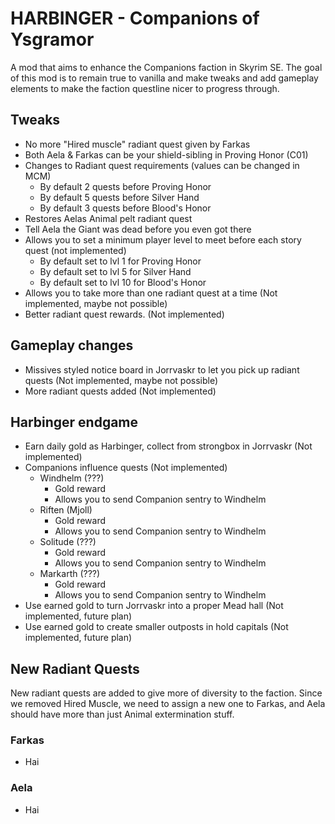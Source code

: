 # HARBINGER - Companions of Ysgramor

A mod that aims to enhance the Companions faction in Skyrim SE. The goal of this mod is to remain true to vanilla and make tweaks and add gameplay elements to make the faction questline nicer to progress through.

## Tweaks

- No more "Hired muscle" radiant quest given by Farkas
- Both Aela & Farkas can be your shield-sibling in Proving Honor (C01)
- Changes to Radiant quest requirements (values can be changed in MCM)
    - By default 2 quests before Proving Honor
    - By default 5 quests before Silver Hand
    - By default 3 quests before Blood's Honor
- Restores Aelas Animal pelt radiant quest
- Tell Aela the Giant was dead before you even got there
- Allows you to set a minimum player level to meet before each story quest (not implemented)
    - By default set to lvl 1 for Proving Honor
    - By default set to lvl 5 for Silver Hand
    - By default set to lvl 10 for Blood's Honor
- Allows you to take more than one radiant quest at a time (Not implemented, maybe not possible)
- Better radiant quest rewards. (Not implemented)

## Gameplay changes

- Missives styled notice board in Jorrvaskr to let you pick up radiant quests (Not implemented, maybe not possible)
- More radiant quests added (Not implemented)

## Harbinger endgame

- Earn daily gold as Harbinger, collect from strongbox in Jorrvaskr (Not implemented)
- Companions influence quests (Not implemented)
    - Windhelm (???)
        - Gold reward
        - Allows you to send Companion sentry to Windhelm
    - Riften (Mjoll)
         - Gold reward
        - Allows you to send Companion sentry to Windhelm
    - Solitude (???)
        - Gold reward
        - Allows you to send Companion sentry to Windhelm
    - Markarth (???)
        - Gold reward
        - Allows you to send Companion sentry to Windhelm
- Use earned gold to turn Jorrvaskr into a proper Mead hall (Not implemented, future plan)
- Use earned gold to create smaller outposts in hold capitals (Not implemented, future plan)

## New Radiant Quests

New radiant quests are added to give more of diversity to the faction. Since we removed Hired Muscle, we need to assign a new one to Farkas, and Aela should have more than just Animal extermination stuff.

### Farkas
- Hai

### Aela
- Hai
